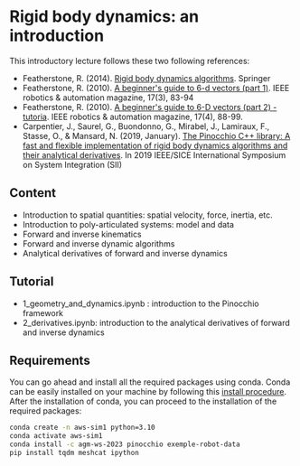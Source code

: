 # Rigid body dynamics: an introduction

This introductory lecture follows these two following references:
  - Featherstone, R. (2014). [Rigid body dynamics algorithms](https://link.springer.com/content/pdf/10.1007/978-1-4899-7560-7.pdf). Springer
  - Featherstone, R. (2010). [A beginner's guide to 6-d vectors (part 1)](). IEEE robotics & automation magazine, 17(3), 83-94
  - Featherstone, R. (2010). [A beginner's guide to 6-D vectors (part 2) - tutoria](). IEEE robotics & automation magazine, 17(4), 88-99.
  - Carpentier, J., Saurel, G., Buondonno, G., Mirabel, J., Lamiraux, F., Stasse, O., & Mansard, N. (2019, January). [The Pinocchio C++ library: A fast and flexible implementation of rigid body dynamics algorithms and their analytical derivatives](https://hal.laas.fr/hal-01866228/document). In 2019 IEEE/SICE International Symposium on System Integration (SII)

## Content

* Introduction to spatial quantities: spatial velocity, force, inertia, etc.
* Introduction to poly-articulated systems: model and data
* Forward and inverse kinematics
* Forward and inverse dynamic algorithms
* Analytical derivatives of forward and inverse dynamics

## Tutorial

* 1_geometry_and_dynamics.ipynb : introduction to the Pinocchio framework
* 2_derivatives.ipynb: introduction to the analytical derivatives of forward and inverse dynamics

## Requirements

You can go ahead and install all the required packages using conda. 
Conda can be easily installed on your machine by following this [install procedure](https://conda.io/projects/conda/en/latest/user-guide/install/index.html).
After the installation of conda, you can proceed to the installation of the required packages:
 
```bash
conda create -n aws-sim1 python=3.10
conda activate aws-sim1
conda install -c agm-ws-2023 pinocchio exemple-robot-data
pip install tqdm meshcat ipython
```
